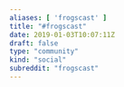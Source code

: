 ```yaml
---
aliases: [ 'frogscast' ]
title: "#frogscast"
date: 2019-01-03T10:07:11Z
draft: false
type: "community"
kind: "social"
subreddit: "frogscast"
---
```

